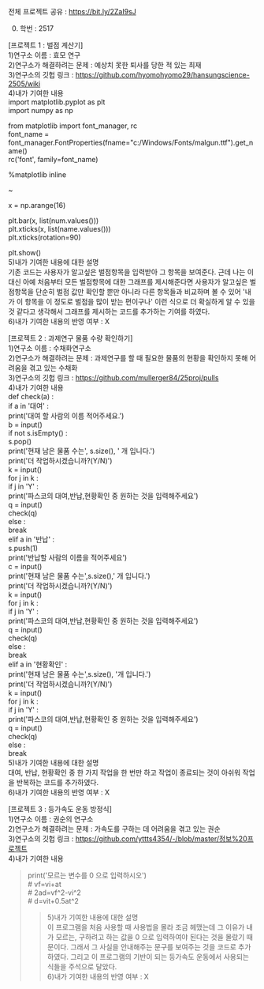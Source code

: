 전체 프로젝트 공유 : https://bit.ly/2ZaI9sJ

0. 학번 : 2517

[프로젝트 1 : 벌점 계산기]<br>
1)연구소 이름 : 효모 연구<br>
2)연구소가 해결하려는 문제 : 예상치 못한 퇴사를 당한 적 있는 최재<br>
3)연구소의 깃헙 링크 : https://github.com/hyomohyomo29/hansungscience-2505/wiki<br>
4)내가 기여한 내용<br>
import matplotlib.pyplot as plt<br>
import numpy as np<br>

from matplotlib import font_manager, rc<br>
font_name = font_manager.FontProperties(fname="c:/Windows/Fonts/malgun.ttf").get_name()<br>
rc('font', family=font_name)<br>

%matplotlib inline<br>

~<br>

x = np.arange(16)<br>



plt.bar(x, list(num.values()))<br>
plt.xticks(x, list(name.values()))<br>
plt.xticks(rotation=90)<br>


plt.show()<br>
5)내가 기여한 내용에 대한 설명<br>
기존 코드는 사용자가 알고싶은 벌점항목을 입력받아 그 항목을 보여준다. 근데 나는 이 대신 아예 처음부터 모든 벌점항목에 대한 그래프를 제시해준다면 사용자가 알고싶은 벌점항목을 단순히 벌점 값만 확인할 뿐만 아니라 다른 항목들과 비교하며 볼 수 있어 '내가 이 항목을 이 정도로 벌점을 많이 받는 편이구나' 이런 식으로 더 확실하게 알 수 있을 것 같다고 생각해서 그래프를 제시하는 코드를 추가하는 기여를 하였다.<br>
6)내가 기여한 내용의 반영 여부 : X

[프로젝트 2 : 과제연구 물품 수량 확인하기]<br>
1)연구소 이름 : 수채화연구소<br>
2)연구소가 해결하려는 문제 : 과제연구를 할 때 필요한 물품의 현황을 확인하지 못해 어려움을 겪고 있는 수채화<br>
3)연구소의 깃헙 링크 : https://github.com/mullerger84/25proj/pulls<br>
4)내가 기여한 내용<br>
def check(a) :<br>
    if a in '대여' :<br>
        print('대여 할 사람의 이름 적어주세요.')  <br>
        b = input()<br>
        if not s.isEmpty() :<br>
            s.pop()<br>
        print('현재 남은 물품 수는', s.size(), ' 개 입니다.')<br>
        print('더 작업하시겠습니까?(Y/N)')<br>
        k = input()<br>
        for j in k :<br>
            if j in 'Y' :<br>
                print('파스코의 대여,반납,현황확인 중 원하는 것을 입력해주세요')<br>
                q = input()<br>
                check(q)<br>
            else :<br>
                break<br>
    elif a in '반납' :<br>
        s.push(1)<br>
        print('반납할 사람의 이름을 적어주세요')<br>
        c = input()<br>
        print('현재 남은 물품 수는',s.size(),' 개 입니다.')<br>
        print('더 작업하시겠습니까?(Y/N)')<br>
        k = input()<br>
        for j in k :<br>
            if j in 'Y' :<br>
                print('파스코의 대여,반납,현황확인 중 원하는 것을 입력해주세요')<br>
                q = input()<br>
                check(q)<br>
            else :<br>
                break<br>
    elif a in '현황확인' :<br>
        print('현재 남은 물품 수는',s.size(), '개 입니다.')<br>
        print('더 작업하시겠습니까?(Y/N)')<br>
        k = input()<br>
        for j in k :<br>
            if j in 'Y' :<br>
                print('파스코의 대여,반납,현황확인 중 원하는 것을 입력해주세요')<br>
                q = input()<br>
                check(q)<br>
            else :<br>
                break<br>
5)내가 기여한 내용에 대한 설명<br>
대여, 반납, 현황확인 중 한 가지 작업을 한 번만 하고 작업이 종료되는 것이 아쉬워 작업을 반복하는 코드를 추가하였다.<br>
6)내가 기여한 내용의 반영 여부 : X

[프로젝트 3 : 등가속도 운동 방정식]<br>
1)연구소 이름 : 권순의 연구소<br>
2)연구소가 해결하려는 문제 : 가속도를 구하는 데 어려움을 겪고 있는 권순<br>
3)연구소의 깃헙 링크 : https://github.com/yttts4354/-/blob/master/정보%20프로젝트<br>
4)내가 기여한 내용<br>
<blockquote> print('모르는 변수를 0 으로 입력하시오')<br>
# vf=vi+at<br>
# 2ad=vf^2-vi^2<br>
# d=vit+0.5at^2<br><blockquote>
5)내가 기여한 내용에 대한 설명<br>
이 프로그램을 처음 사용할 때 사용법을 몰라 조금 헤맸는데 그 이유가 내가 모르는, 구하려고 하는 값을 0 으로 입력하여야 된다는 것을 몰랐기 때문이다. 그래서 그 사실을 안내해주는 문구를 보여주는 것을 코드로 추가하였다. 그리고 이 프로그램의 기반이 되는 등가속도 운동에서 사용되는 식들을 주석으로 달았다.<br>
6)내가 기여한 내용의 반영 여부 : X
